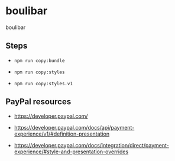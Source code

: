 # boulibar

boulibar

## Steps

- `npm run copy:bundle`

- `npm run copy:styles`

- `npm run copy:styles.v1`

## PayPal resources

- https://developer.paypal.com/

- https://developer.paypal.com/docs/api/payment-experience/v1/#definition-presentation

- https://developer.paypal.com/docs/integration/direct/payment-experience/#style-and-presentation-overrides
